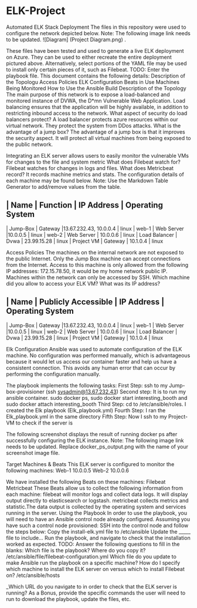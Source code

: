 # ELK-Project
Automated ELK Stack Deployment
The files in this repository were used to configure the network depicted below.
Note: The following image link needs to be updated. ![Diagram] (Project Diagram.png) .

These files have been tested and used to generate a live ELK deployment on Azure. They can be used to either recreate the entire deployment pictured above. Alternatively, select portions of the YAML file may be used to install only certain pieces of it, such as Filebeat.
TODO: Enter the playbook file.
This document contains the following details:
Description of the Topologu
Access Policies
ELK Configuration
Beats in Use
Machines Being Monitored
How to Use the Ansible Build
Description of the Topology
The main purpose of this network is to expose a load-balanced and monitored instance of DVWA, the D*mn Vulnerable Web Application.
Load balancing ensures that the application will be highly available, in addition to restricting inbound access to the network.
 What aspect of security do load balancers protect? 
A load balancer protects azure resources within our virtual network. They protect the system from DDos attacks. 
What is the advantage of a jump box?
The advantage of a jump box is that it improves the security aspect. It will protect all virtual machines from being exposed to the public network. 

Integrating an ELK server allows users to easily monitor the vulnerable VMs for changes to the file and system metric
 What does Filebeat watch for?
Filebeat watches for changes in logs and files. 
What does Metricbeat record?
It records machine metrics and stats. 
The configuration details of each machine may be found below. Note: Use the Markdown Table Generator to add/remove values from the table.



|     Name        |  Function |  IP Address             | Operating System    
---------------------------------------------------------------------------
|    Jump-Box     | Gateway     |13.67.232.43, 10.0.0.4 |  linux
|     web-1       | Web Server  |10.0.0.5               |  linux 
|     web-2       | Web Server  | 10.0.0.6              |  linux
|  Load Balancer  | Dvwa        | 23.99.15.28           |  linux
|    Project VM   | Gateway     | 10.1.0.4              |  linux






Access Policies
The machines on the internal network are not exposed to the public Internet.
Only the Jump Box machine can accept connections from the Internet. Access to this machine is only allowed from the following IP addresses:
172.15.78.50, it would be my home network public IP.
Machines within the network can only be accessed by SSH.
Which machine did you allow to access your ELK VM? What was its IP address?

|     Name        |  Publicly Accessible |  IP Address             | Operating System    
---------------------------------------------------------------------------------------
| Jump-Box        | Gateway               |13.67.232.43, 10.0.0.4 |  linux
|     web-1       | Web Server            |10.0.0.5               |  linux 
|     web-2       | Web Server            | 10.0.0.6              |  linux
|  Load Balancer  | Dvwa                  | 23.99.15.28           |  linux
|    Project VM   | Gateway               | 10.1.0.4              |  linux



Elk Configuration
Ansible was used to automate configuration of the ELK machine. No configuration was performed manually, which is advantageous because it would let us access our container faster and help us have a consistent connection. This avoids any human error that can occur by performing the configuration manually. 

The playbook implements the following tasks:
First Step: ssh to my Jump-box-provisioner (ssh sysadmin@13.67.232.43)
Second step: It is to run my ansible container. sudo docker ps, sudo docker start interesting_booth and sudo docker attach interesting_booth
             Third Step: cd to /etc/ansible/roles. I created the Elk playbook (Elk_playbook.yml)
             Fourth Step: I ran the Elk_playbook.yml in the same directory
             Fifth Step: Now I ssh to my Project-VM to check if the server is 

The following screenshot displays the result of running docker ps after successfully configuring the ELK instance.
Note: The following image link needs to be updated. Replace docker_ps_output.png with the name of your screenshot image file.

Target Machines & Beats
This ELK server is configured to monitor the following machines:
Web-1 10.0.0.5
Web-2 10.0.0.6

We have installed the following Beats on these machines:
Filebeat
Metricbeat
These Beats allow us to collect the following information from each machine:
filebeat will monitor logs and collect data logs. It will display output directly to elasticsearch or logstash. 
metricbeat collects metrics and statistic.The data output is collected by the operating system and services running in the server.
Using the Playbook
In order to use the playbook, you will need to have an Ansible control node already configured. Assuming you have such a control node provisioned:
SSH into the control node and follow the steps below:
Copy the install-elk.yml  file to /etc/ansible
Update the _____ file to include...
Run the playbook, and navigate to check that the installation worked as expected.
TODO: Answer the following questions to fill in the blanks:
Which file is the playbook? Where do you copy it?
/etc/ansible/file/filebeat-configuration.yml
Which file do you update to make Ansible run the playbook on a specific machine? How do I specify which machine to install the ELK server on versus which to install Filebeat on?
/etc/ansible/hosts


_Which URL do you navigate to in order to check that the ELK server is running?
As a Bonus, provide the specific commands the user will need to run to download the playbook, update the files, etc.
